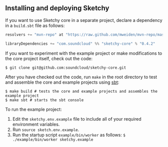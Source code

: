 ## Installing and deploying Sketchy

If you want to use Sketchy core in a separate project, declare a dependency in
a `build.sbt` file as follows:
```scala
resolvers += "mvn-repo" at "https://raw.github.com/mweiden/mvn-repo/master/releases"

libraryDependencies += "com.soundcloud" %% "sketchy-core" % "0.4.2"
```
If you want to experiment with the example project or make modifications to the core
project itself, check out the code:
```
$ git clone git@github.com:soundcloud/sketchy-core.git
```
After you have checked out the code, run `make` in the root directory to test and
assemble the core and example projects using [sbt](http://www.scala-sbt.org):
```
$ make build # tests the core and example projects and assembles the example project
$ make sbt # starts the sbt console
```
To run the example project:

1. Edit the `sketchy.env.example` file to include all of your required environment variables.
2. Run `source sketch.env.example`.
3. Run the startup script `example/bin/worker` as follows: `$ ./example/bin/worker sketchy.example`
